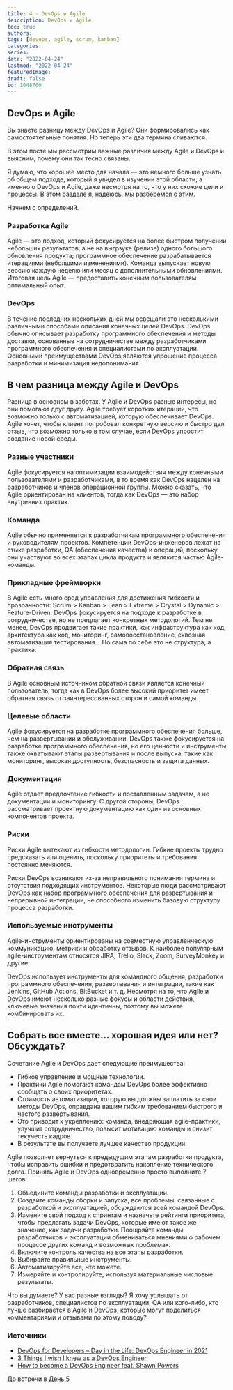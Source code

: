 ```yaml
---
title: 4 - DevOps и Agile
description: DevOps и Agile
toc: true
authors:
tags: [devops, agile, scrum, kanban]
categories:
series:
date: "2022-04-24"
lastmod: "2022-04-24"
featuredImage:
draft: false
id: 1048700
---
```


## DevOps и Agile

Вы знаете разницу между DevOps и Agile? Они формировались как самостоятельные понятия. Но теперь эти два термина сливаются.

В этом посте мы рассмотрим важные различия между Agile и DevOps и выясним, почему они так тесно связаны.

Я думаю, что хорошее место для начала — это немного больше узнать об общем подходе, который я увидел в изучении этой области, а именно о DevOps и Agile, даже несмотря на то, что у них схожие цели и процессы. В этом разделе я, надеюсь, мы разберемся с этим.

Начнем с определений.

### Разработка Agile

Agile — это подход, который фокусируется на более быстром получении небольших результатов, а не на выгрзуке (релизе) одного большого обновления продукта; программное обеспечение разрабатывается итерациями (неболшими изменениями). Команда выпускает новую версию каждую неделю или месяц с дополнительными обновлениями. Итоговая цель Agile — предоставить конечным пользователям оптимальный опыт.

### DevOps

В течение последних нескольких дней мы освещали это несколькими различными способами описания конечных целей DevOps. DevOps обычно описывает разработку программного обеспечения
и методы доставки, основанные на сотрудничестве между разработчиками программного обеспечения и специалистами по эксплуатации. Основными преимуществами DevOps являются упрощение процесса разработки и минимизация недопонимания.

## В чем разница между Agile и DevOps

Разница в основном в заботах. У Agile и DevOps разные интересы, но они помогают друг другу. Agile требует коротких итераций, что возможно только с автоматизацией, которую обеспечивает DevOps. Agile хочет, чтобы клиент попробовал конкретную версию и быстро дал отзыв, что возможно только в том случае, если DevOps упростит создание новой среды.

### Разные участники

Agile фокусируется на оптимизации взаимодействия между конечными пользователями и разработчиками, в то время как DevOps нацелен на разработчиков и членов операционной группы. Можно сказать, что Agile ориентирован на клиентов, тогда как DevOps — это набор внутренних практик.

### Команда

Agile обычно применяется к разработчикам программного обеспечения и руководителям проектов. Компетенции DevOps-инженеров лежат на стыке разработки, QA (обеспечения качества) и операций, поскольку они участвуют во всех этапах цикла продукта и являются частью Agile-команды.

### Прикладные фреймворки

В Agile есть много сред управления для достижения гибкости и прозрачности: Scrum > Kanban > Lean > Extreme > Crystal > Dynamic > Feature-Driven. DevOps фокусируется на подходе к разработке в сотрудничестве, но не предлагает конкретных методологий. Тем не менее, DevOps продвигает такие практики, как инфраструктура как код, архитектура как код, мониторинг, самовосстановление, сквозная автоматизация тестирования... Но сама по себе это не структура, а практика.

### Обратная связь

В Agile основным источником обратной связи является конечный пользователь, тогда как в DevOps более высокий приоритет имеет обратная связь от заинтересованных сторон и самой команды.

### Целевые области

Agile фокусируется на разработке программного обеспечения больше, чем на развертывании и обслуживании. DevOps также фокусируется на разработке программного обеспечения, но его ценности и инструменты также охватывают этапы развертывания и после выпуска, такие как мониторинг, высокая доступность, безопасность и защита данных.

### Документация

Agile отдает предпочтение гибкости и поставленным задачам, а не документации и мониторингу. С другой стороны, DevOps рассматривает проектную документацию как один из основных компонентов проекта.

### Риски

Риски Agile вытекают из гибкости методологии. Гибкие проекты трудно предсказать или оценить, поскольку приоритеты и требования постоянно меняются.

Риски DevOps возникают из-за неправильного понимания термина и отсутствия подходящих инструментов. Некоторые люди рассматривают DevOps как набор программного обеспечения для развертывания и непрерывной интеграции, не способного изменить базовую структуру процесса разработки.

### Используемые инструменты

Agile-инструменты ориентированы на совместную управленческую коммуникацию, метрики и обработку отзывов. К наиболее популярным agile-инструментам относятся JIRA, Trello, Slack, Zoom, SurveyMonkey и другие.

DevOps использует инструменты для командного общения, разработки программного обеспечения, развертывания и интеграции, такие как Jenkins, GitHub Actions, BitBucket и т. д. Несмотря на то, что Agile и DevOps имеют несколько разные фокусы и области действия, ключевые значения почти идентичны, поэтому вы можете комбинировать их.

## Собрать все вместе… хорошая идея или нет? Обсуждать?

Сочетание Agile и DevOps дает следующие преимущества:

- Гибкое управление и мощные технологии.
- Практики Agile помогают командам DevOps более эффективно сообщать о своих приоритетах.
- Стоимость автоматизации, которую вы должны заплатить за свои методы DevOps, оправдана вашим гибким требованием быстрого и частого развертывания.
- Это приводит к укреплению: команда, внедряющая agile-практики, улучшит сотрудничество, повысит мотивацию команды и снизит текучесть кадров.
- В результате вы получаете лучшее качество продукции.

Agile позволяет вернуться к предыдущим этапам разработки продукта, чтобы исправить ошибки и предотвратить накопление технического долга. Принять Agile и DevOps
одновременно просто выполните 7 шагов:

1. Объедините команды разработки и эксплуатации.
2. Создайте команды сборки и запуска, все проблемы, связанные с разработкой и эксплуатацией, обсуждаются всей командой DevOps.
3. Измените свой подход к спринтам и назначьте рейтинги приоритета, чтобы предлагать задачи DevOps, которые имеют такое же значение, как задачи разработки. Поощряйте команды разработчиков и эксплуатации обмениваться мнениями о рабочем процессе других команд и возможных проблемах.
4. Включите контроль качества на все этапы разработки.
5. Выбирайте правильные инструменты.
6. Автоматизируйте все, что можете.
7. Измеряйте и контролируйте, используя материальные числовые результаты.

Что вы думаете? У вас разные взгляды? Я хочу услышать от разработчиков, специалистов по эксплуатации, QA или кого-либо, кто лучше разбирается в Agile и DevOps, которые могут поделиться комментариями и отзывами по этому поводу?

### Источники

-   [DevOps for Developers – Day in the Life: DevOps Engineer in 2021](https://www.youtube.com/watch?v=2JymM0YoqGA)
-   [3 Things I wish I knew as a DevOps Engineer](https://www.youtube.com/watch?v=udRNM7YRdY4)
-   [How to become a DevOps Engineer feat. Shawn Powers](https://www.youtube.com/watch?v=kDQMjAQNvY4)

До встречи в [День 5](../day05)

